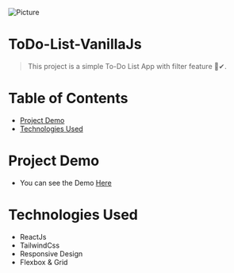 
![Picture](https://i.ibb.co/Kz6FFSZ/x-XMab-YYez-GITs-PPA8-Pdu-AZXEm-Xvz0-Xr71-FEQGqy4.jpg)
# ToDo-List-VanillaJs
>This project is a simple To-Do List App with filter feature 📃✔.

# Table of Contents
* [Project Demo](#project-demo)
* [Technologies Used](#technologies-used)

# <a name="project-demo"></a>Project Demo
* You can see the Demo <a href="https://sinac0de.github.io/Todo-List-ReactJs/">Here</a> 

# <a name="technologies-used"></a>Technologies Used
* ReactJs
* TailwindCss
* Responsive Design
* Flexbox & Grid
